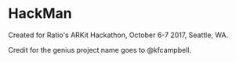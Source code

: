 # HackMan

Created for Ratio's ARKit Hackathon, October 6-7 2017, Seattle, WA.

Credit for the genius project name goes to @kfcampbell.
